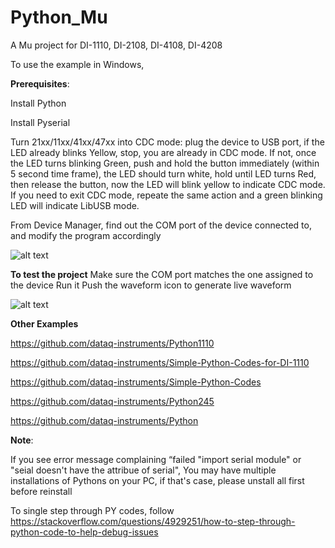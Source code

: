 # Python_Mu
A Mu project for DI-1110, DI-2108, DI-4108, DI-4208

To use the example in Windows, 

**Prerequisites**:

Install Python

Install Pyserial

Turn 21xx/11xx/41xx/47xx into CDC mode: plug the device to USB port, if the LED already blinks Yellow, stop, you are already in CDC mode. If not, once the LED turns blinking Green, push and hold the button immediately (within 5 second time frame), the LED should turn white, hold until LED turns Red, then release the button, now the LED will blink yellow to indicate CDC mode. If you need to exit CDC mode, repeate the same action and a green blinking LED will indicate LibUSB mode.

From Device Manager, find out the COM port of the device connected to, and modify the program accordingly

![alt text](https://www.dataq.com/resources/repository/matlab_devicemanager.png)

**To test the project**
Make sure the COM port matches the one assigned to the device
Run it 
Push the waveform icon to generate live waveform

![alt text](https://www.dataq.com/resources/repository/mu.gif)

**Other Examples**

https://github.com/dataq-instruments/Python1110

https://github.com/dataq-instruments/Simple-Python-Codes-for-DI-1110

https://github.com/dataq-instruments/Simple-Python-Codes

https://github.com/dataq-instruments/Python245

https://github.com/dataq-instruments/Python

**Note**:

If you see error message complaining “failed "import serial module" or "seial doesn't have the attribue of serial", You may have multiple installations of Pythons on your PC, if that's case, please unstall all first before reinstall

To single step through PY codes, follow
https://stackoverflow.com/questions/4929251/how-to-step-through-python-code-to-help-debug-issues
